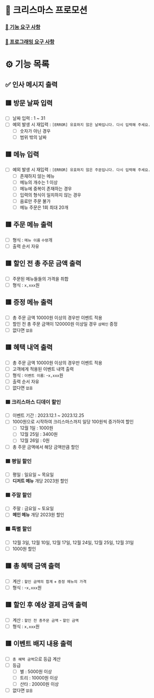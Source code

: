 # 🎄 크리스마스 프로모션

### [🚀 기능 요구 사항](https://github.com/woowacourse-precourse/java-christmas-6#-%EA%B8%B0%EB%8A%A5-%EC%9A%94%EA%B5%AC-%EC%82%AC%ED%95%AD)

### [🎯 프로그래밍 요구 사항](https://github.com/woowacourse-precourse/java-christmas-6#-%ED%94%84%EB%A1%9C%EA%B7%B8%EB%9E%98%EB%B0%8D-%EC%9A%94%EA%B5%AC-%EC%82%AC%ED%95%AD)

# ⚙️ 기능 목록

## ✅ 인사 메시지 출력

## 🟥 방문 날짜 입력
- [ ] 날짜 입력 : 1 ~ 31
- [ ] 예외 발생 시 재입력 : `[ERROR] 유효하지 않은 날짜입니다. 다시 입력해 주세요.`
  - [ ] 숫자가 아닌 경우
  - [ ] 범위 밖의 날짜

## 🟥 메뉴 입력
- [ ] 예외 발생 시 재입력 : `[ERROR] 유효하지 않은 주문입니다. 다시 입력해 주세요.`
  - [ ] 존재하지 않는 메뉴
  - [ ] 메뉴의 개수는 1 이상
  - [ ] 메뉴에 중복이 존재하는 경우
  - [ ] 입력의 형식이 일치하지 않는 경우
  - [ ] 음료만 주문 불가
  - [ ] 메뉴 주문은 1회 최대 20개

## 🟥 주문 메뉴 출력
- [ ] 형식 : `메뉴 이름` `수량`개
- [ ] 출력 순서 자유

## 🟥 할인 전 총 주문 금액 출력
- [ ] 주문된 메뉴들들의 가격을 취합
- [ ] 형식 : `x,xxx`원

## 🟥 증정 메뉴 출력
- [ ] 총 주문 금액 10000원 이상의 경우만 이벤트 적용
- [ ] 할인 전 총 주문 금액이 120000원 이상일 경우 `샴페인` 증정
- [ ] 없다면 `없음`

## 🟥 혜택 내역 출력
- [ ] 총 주문 금액 10000원 이상의 경우만 이벤트 적용
- [ ] 고객에게 적용된 이벤트 내역 출력
- [ ] 형식 : `이벤트 이름`: -`x,xxx`원
- [ ] 출력 순서 자유
- [ ] 없다면 `없음`

### 🟥 크리스마스 디데이 할인
- [ ] 이벤트 기간 : 2023.12.1 ~ 2023.12.25
- [ ] 1000원으로 시작하여 크리스마스까지 일당 100원씩 증가하여 할인
  - [ ] 12월 1일 : 1000원
  - [ ] 12월 25일 : 3400원
  - [ ] 12월 26일 : 0원
- [ ] 총 주문 금액에서 해당 금액만큼 할인

### 🟥 평일 할인
- [ ] 평일 : 일요일 ~ 목요일
- [ ] **디저트 메뉴** 개당 2023원 할인

### 🟥 주말 할인
- [ ] 주말 : 금요일 ~ 토요일
- [ ] **메인 메뉴** 개당 2023원 할인

### 🟥 특별 할인
- [ ] 12월 3일, 12월 10일, 12월 17일, 12월 24일, 12월 25일, 12월 31일
- [ ] 1000원 할인

## 🟥 총 혜택 금액 출력
- [ ] 계산 : `할인 금액의 합계` + `증정 메뉴의 가격`
- [ ] 형식 : -`x,xxx`원

## 🟥 할인 후 예상 결제 금액 출력
- [ ] 계산 : `할인 전 총주문 금액` - `할인 금액`
- [ ] 형식 : `x,xxx`원

## 🟥 이벤트 배지 내용 출력
- [ ] `총 혜택 금액`으로 등급 계산
- [ ] 등급
  - [ ] 별 : 5000원 이상
  - [ ] 트리 : 10000원 이상
  - [ ] 산타 : 20000원 이상
- [ ] 없다면 `없음`
